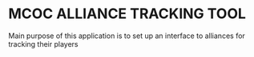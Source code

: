 # MCOC ALLIANCE TRACKING TOOL

Main purpose of this application is to set up an interface to alliances for tracking their players

